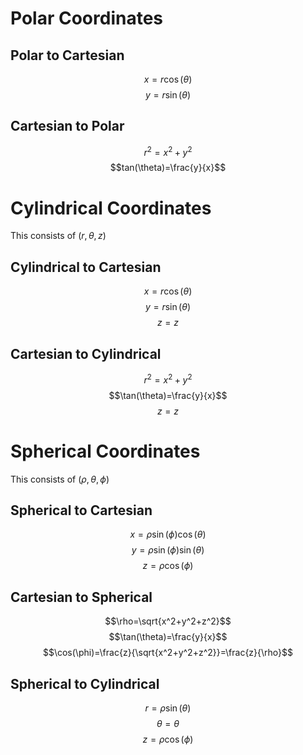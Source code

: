 # Polar Coordinates

## Polar to Cartesian

$$x=r\cos(\theta)$$
$$y=r\sin(\theta)$$

## Cartesian to Polar

$$r^2=x^2+y^2$$
$$tan(\theta)=\frac{y}{x}$$

# Cylindrical Coordinates

This consists of $(r, \theta, z)$

## Cylindrical to Cartesian

$$x=r\cos(\theta)$$
$$y=r\sin(\theta)$$
$$z=z$$

## Cartesian to Cylindrical

$$r^2=x^2+y^2$$
$$\tan(\theta)=\frac{y}{x}$$
$$z=z$$

# Spherical Coordinates

This consists of $(\rho, \theta, \phi)$

## Spherical to Cartesian

$$x=\rho\sin(\phi)\cos(\theta)$$
$$y=\rho\sin(\phi)\sin(\theta)$$
$$z=\rho\cos(\phi)$$

## Cartesian to Spherical

$$\rho=\sqrt{x^2+y^2+z^2}$$
$$\tan(\theta)=\frac{y}{x}$$
$$\cos(\phi)=\frac{z}{\sqrt{x^2+y^2+z^2}}=\frac{z}{\rho}$$

## Spherical to Cylindrical

$$r=\rho\sin(\theta)$$
$$\theta=\theta$$
$$z=\rho\cos(\phi)$$